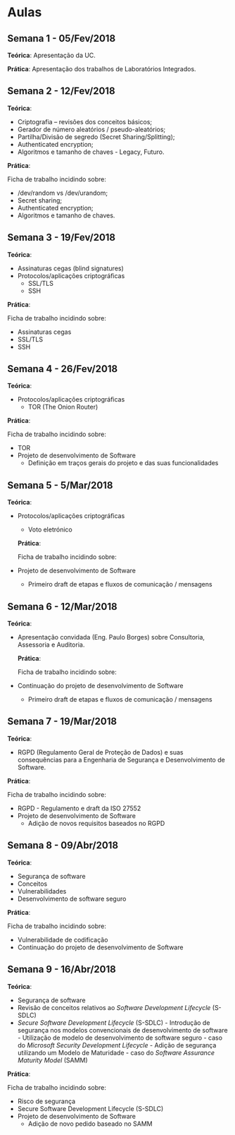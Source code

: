 # Aulas

## Semana 1 - 05/Fev/2018

**Teórica**: Apresentação da UC.

**Prática**: Apresentação dos trabalhos de Laboratórios Integrados.

## Semana 2 - 12/Fev/2018

**Teórica**:

-   Criptografia – revisões dos conceitos básicos;
-   Gerador de número aleatórios / pseudo-aleatórios;
-   Partilha/Divisão de segredo (Secret Sharing/Splitting);
-   Authenticated encryption;
-   Algoritmos e tamanho de chaves - Legacy, Futuro.

**Prática**:

Ficha de trabalho incidindo sobre:

-   /dev/random vs /dev/urandom;
-   Secret sharing;
-   Authenticated encryption;
-   Algoritmos e tamanho de chaves.

## Semana 3 - 19/Fev/2018

**Teórica**:

-   Assinaturas cegas (blind signatures)
-   Protocolos/aplicações criptográficas
    -   SSL/TLS
    -   SSH

**Prática**:

Ficha de trabalho incidindo sobre:

-   Assinaturas cegas
-   SSL/TLS
-   SSH

## Semana 4 - 26/Fev/2018

**Teórica**:

-   Protocolos/aplicações criptográficas
    -   TOR (The Onion Router)

**Prática**:

Ficha de trabalho incidindo sobre:

-   TOR
-   Projeto de desenvolvimento de Software
    -   Definição em traços gerais do projeto e das suas funcionalidades

## Semana 5 - 5/Mar/2018

  **Teórica**:

-   Protocolos/aplicações criptográficas

    -   Voto eletrónico

    **Prática**:

    Ficha de trabalho incidindo sobre:

-   Projeto de desenvolvimento de Software
    -   Primeiro draft de etapas e fluxos de comunicação / mensagens

## Semana 6 - 12/Mar/2018

  **Teórica**:

-   Apresentação convidada (Eng. Paulo Borges) sobre Consultoria, Assessoria e Auditoria.

    **Prática**:

    Ficha de trabalho incidindo sobre:

-   Continuação do projeto de desenvolvimento de Software
    -   Primeiro draft de etapas e fluxos de comunicação / mensagens

## Semana 7 - 19/Mar/2018

**Teórica**:

-   RGPD (Regulamento Geral de Proteção de Dados) e suas consequências para a Engenharia de Segurança e Desenvolvimento de Software.

**Prática**:

Ficha de trabalho incidindo sobre:

-   RGPD - Regulamento e draft da ISO 27552
-   Projeto de desenvolvimento de Software
    -   Adição de novos requisitos baseados no RGPD

## Semana 8 - 09/Abr/2018

**Teórica**:

-   Segurança de software
  -   Conceitos
  -   Vulnerabilidades
  -   Desenvolvimento de software seguro

**Prática**:

Ficha de trabalho incidindo sobre:

-   Vulnerabilidade de codificação
-   Continuação do projeto de desenvolvimento de Software

## Semana 9 - 16/Abr/2018

**Teórica**:

-   Segurança de software
  -   Revisão de conceitos relativos ao _Software Development Lifecycle_ (S-SDLC)
  -   _Secure Software Development Lifecycle_ (S-SDLC)
     - Introdução de segurança nos modelos convencionais de desenvolvimento de software
     - Utilização de modelo de desenvolvimento de software seguro - caso do _Microsoft Security Development Lifecycle_
     - Adição de segurança utilizando um Modelo de Maturidade - caso do _Software Assurance Maturity Model_ (SAMM)


**Prática**:

Ficha de trabalho incidindo sobre:

-   Risco de segurança
-   Secure Software Development Lifecycle (S-SDLC)
- Projeto de desenvolvimento de Software
    -   Adição de novo pedido baseado no SAMM
